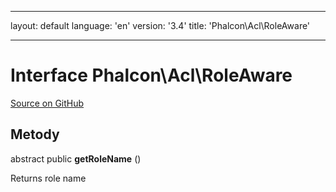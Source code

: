 * * *

layout: default language: 'en' version: '3.4' title: 'Phalcon\Acl\RoleAware'

* * *

# Interface **Phalcon\Acl\RoleAware**

<a href="https://github.com/phalcon/cphalcon/tree/v3.4.0/phalcon/acl/roleaware.zep" class="btn btn-default btn-sm">Source on GitHub</a>

## Metody

abstract public **getRoleName** ()

Returns role name